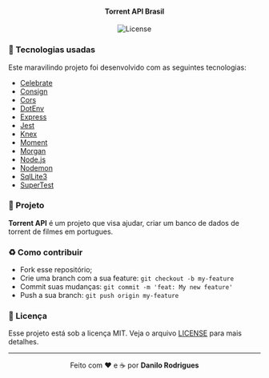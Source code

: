 <h4 align="center">
 <b>Torrent API Brasil</b>
</h4>
<p align="center">
  <img alt="License" src="https://img.shields.io/badge/license-MIT-red">
</p>

### :rocket: Tecnologias usadas
Este maravilindo projeto foi desenvolvido com as seguintes tecnologias:

- [Celebrate](https://www.npmjs.com/package/celebrate)
- [Consign](https://www.npmjs.com/package/consign)
- [Cors](https://www.npmjs.com/package/cors)
- [DotEnv](https://www.npmjs.com/package/dotenv)
- [Express](https://www.npmjs.com/package/Express)
- [Jest](https://www.npmjs.com/package/jest)
- [Knex](https://www.npmjs.com/package/knex)
- [Moment](https://www.npmjs.com/package/moment)
- [Morgan](https://www.npmjs.com/package/morgan)
- [Node.js](https://nodejs.org/en/)
- [Nodemon](https://www.npmjs.com/package/nodemon)
- [SqlLite3](https://www.npmjs.com/package/sqlite3)
- [SuperTest](https://www.npmjs.com/package/supertest)

### :muscle: Projeto

<b>Torrent API</b> é um projeto que visa ajudar, criar um banco de dados de torrent de filmes em portugues. 


### :recycle: Como contribuir

- Fork esse repositório;
- Crie uma branch com a sua feature: `git checkout -b my-feature`
- Commit suas mudanças: `git commit -m 'feat: My new feature'`
- Push a sua branch: `git push origin my-feature`

### :memo: Licença

Esse projeto está sob a licença MIT. Veja o arquivo [LICENSE](LICENSE.md) para mais detalhes.

---

<p align="center">Feito com ❤️ e ☕ por <strong>Danilo Rodrigues</p>
